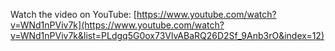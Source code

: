 Watch the video on YouTube: [https://www.youtube.com/watch?v=WNd1nPViv7k](https://www.youtube.com/watch?v=WNd1nPViv7k&list=PLdgq5G0ox73VlvABaRQ26D2Sf_9Anb3rO&index=12)
